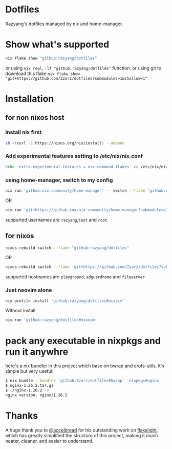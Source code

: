 # Dotfiles

Razyang's dotfiles managed by nix and home-manager.

# Show what's supported

```bash
nix flake show "github:razyang/dotfiles"
```

or using `nix repl`, `:lf "github:razyang/dotfiles"` function. or using git to
download this flake
`nix flake show "git+https://github.com/Zzorz/dotfiles?submodules=1&shallow=1"`

# Installation

## for non nixos host

### Install nix first

```bash
sh <(curl -L https://nixos.org/nix/install) --daemon
```

### Add experimental features setting to /etc/nix/nix.conf

```bash
echo 'extra-experimental-features = nix-command flakes' >> /etc/nix/nix.conf
```

### using home-manager, switch to my config

```bash
nix run 'github:nix-community/home-manager' -- switch --flake 'github:razyang/dotfiles'
```

OR

```bash
nix run 'git+https://github.com/nix-community/home-manager?submodules=1&shallow=1' -- switch --flake 'git+https://github.com/Zzorz/dotfiles?submodules=1&shallow=1'
```

suppurted usernames are `razyang`,`test` and `root`.

## for nixos

```bash
nixos-rebuild switch --flake "github:razyang/dotfiles"
```

OR

```bash
nixos-rebuild switch --flake 'git+https://github.com/Zzorz/dotfiles?submodules=1&shallow=1'
```

suppurted hostnames are `playground`, `adguardhome` and `fileserver`

### Just neovim alone

```bash
nix profile install 'github:razyang/dotfiles#nixvim'
```

Without install

```bash
nix run 'github:razyang/dotfiles#nixvim'
```

# pack any executable in nixpkgs and run it anywhre

here's a nix bundler in this project which base on bwrap and erofs-utils, it's
simple but very useful:

```bash
$ nix bundle --bundler 'github:Zzorz/dotfiles#bwrap' 'nixpkgs#nginx'
$ nginx-1.26.2.tar.gz
$ ./nginx-1.26.2 -v
nginx version: nginx/1.26.2
```

# Thanks

A huge thank you to [@accelbread](https://github.com/accelbread) for his
outstanding work on [flakelight](https://github.com/nix-community/flakelight),
which has greatly simplified the structure of this project, making it much
neater, cleaner, and easier to understand.
